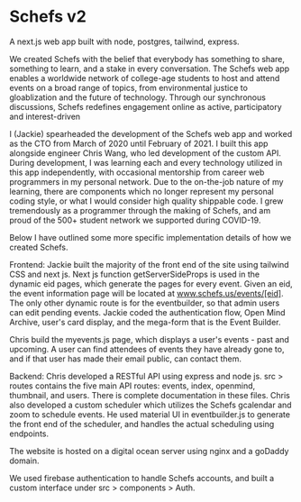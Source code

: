 # Schefs v2
A next.js web app built with node, postgres, tailwind, express. <br>

We created Schefs with the belief that everybody has something to share, something to learn, and a stake in every conversation. The Schefs web app enables a worldwide network of college-age students to host and attend events on a broad range of topics, from environmental justice to gloablization and the future of technology. Through our synchronous discussions, Schefs redefines engagement online as active, participatory and interest-driven

I (Jackie) spearheaded the development of the Schefs web app and worked as the CTO from March of 2020 until February of 2021. I built this app alongside engineer Chris Wang, who led development of the custom API. During development, I was learning each and every technology utilized in this app independently, with occasional mentorship from career web programmers in my personal network. Due to the on-the-job nature of my learning, there are components which no longer represent my personal coding style, or what I would consider high quality shippable code. I grew tremendously as a programmer through the making of Schefs, and am proud of the 500+ student network we supported during COVID-19. 

Below I have outlined some more specific implementation details of how we created Schefs. 

Frontend: 
Jackie built the majority of the front end of the site using tailwind CSS and next js. Next js function getServerSideProps is used in the dynamic eid pages, which generate the pages for every event. Given an eid, the event information page will be located at www.schefs.us/events/[eid]. The only other dynamic route is for the eventbuilder, so that admin users can edit pending events. Jackie coded the authentication flow, Open Mind Archive, user's card display, and the mega-form that is the Event Builder. 

Chris build the myevents.js page, which displays a user's events - past and upcoming. A user can find attendees of events they have already gone to, and if that user has made their email public, can contact them. 

Backend:
Chris developed a RESTful API using express and node js. src > routes contains the five main API routes: events, index, openmind, thumbnail, and users. There is complete documentation in these files. 
Chris also developed a custom scheduler which utilizes the Schefs gcalendar and zoom to schedule events. He used material UI in eventbuilder.js to generate the front end of the scheduler, and handles the actual scheduling using endpoints.

The website is hosted on a digital ocean server using nginx and a goDaddy domain. 

We used firebase authentication to handle Schefs accounts, and built a custom interface under src > components > Auth. 
